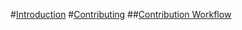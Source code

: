 #[Introduction](intro.md)
#[Contributing](contributing.md)
##[Contribution Workflow](contributing-workflow.md)